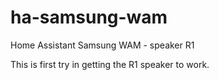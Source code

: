 # ha-samsung-wam
Home Assistant Samsung WAM - speaker R1

This is first try in getting the R1 speaker to work.
